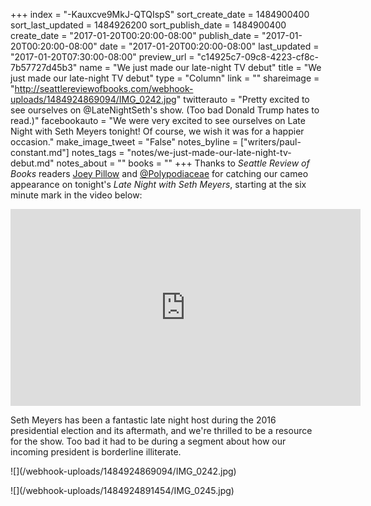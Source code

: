 +++
index = "-Kauxcve9MkJ-QTQIspS"
sort_create_date = 1484900400
sort_last_updated = 1484926200
sort_publish_date = 1484900400
create_date = "2017-01-20T00:20:00-08:00"
publish_date = "2017-01-20T00:20:00-08:00"
date = "2017-01-20T00:20:00-08:00"
last_updated = "2017-01-20T07:30:00-08:00"
preview_url = "c14925c7-09c8-4223-cf8c-7b57727d45b3"
name = "We just made our late-night TV debut"
title = "We just made our late-night TV debut"
type = "Column"
link = ""
shareimage = "http://seattlereviewofbooks.com/webhook-uploads/1484924869094/IMG_0242.jpg"
twitterauto = "Pretty excited to see ourselves on @LateNightSeth's show. (Too bad Donald Trump hates to read.)"
facebookauto = "We were very excited to see ourselves on Late Night with Seth Meyers tonight! Of course, we wish it was for a happier occasion."
make_image_tweet = "False"
notes_byline = ["writers/paul-constant.md"]
notes_tags = "notes/we-just-made-our-late-night-tv-debut.md"
notes_about = ""
books = ""
+++
Thanks to *Seattle Review of Books* readers [Joey Pillow](https://twitter.com/ThoreauPillow) and [@Polypodiaceae](https://twitter.com/Polypodiaceae) for catching our cameo appearance on tonight's *Late Night with Seth Meyers*, starting at the six minute mark in the video below:

<iframe width="560" height="315" src="https://www.youtube.com/embed/Pep_2gRJ3pw?rel=0" frameborder="0" allowfullscreen></iframe>

Seth Meyers has been a fantastic late night host during the 2016 presidential election and its aftermath, and we're thrilled to be a resource for the show. Too bad it had to be during a segment about how our incoming president is borderline illiterate.

<p class="image">![](/webhook-uploads/1484924869094/IMG_0242.jpg)</p>

<p class="image">![](/webhook-uploads/1484924891454/IMG_0245.jpg)</p>